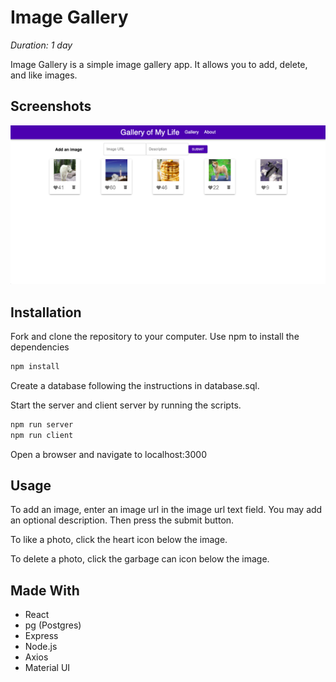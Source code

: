 # Image Gallery

*Duration: 1 day*

Image Gallery is a simple image gallery app. It allows you to add, delete, and like images.

## Screenshots

![screenshot](/images/screenshot.png)

## Installation

Fork and clone the repository to your computer. Use npm to install the dependencies
```bash
npm install
```
Create a database following the instructions in database.sql.

Start the server and client server by running the scripts.
```bash
npm run server
npm run client
``` 
Open a browser and navigate to localhost:3000

## Usage

To add an image, enter an image url in the image url text field. You may add an optional description. Then press the submit button.

To like a photo, click the heart icon below the image.

To delete a photo, click the garbage can icon below the image.

## Made With

* React
* pg (Postgres)
* Express
* Node.js
* Axios
* Material UI
